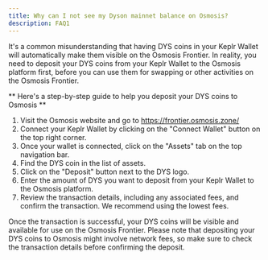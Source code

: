 ```yaml
---
title: Why can I not see my Dyson mainnet balance on Osmosis?
description: FAQ1
---
```


It's a common misunderstanding that having DYS coins in your Keplr Wallet will automatically make them visible on the Osmosis Frontier. In reality, you need to deposit your DYS coins from your Keplr Wallet to the Osmosis platform first, before you can use them for swapping or other activities on the Osmosis Frontier.

** Here's a step-by-step guide to help you deposit your DYS coins to Osmosis **

1. Visit the Osmosis website and go to https://frontier.osmosis.zone/
2. Connect your Keplr Wallet by clicking on the "Connect Wallet" button on the top right corner.
3. Once your wallet is connected, click on the "Assets" tab on the top navigation bar.
4. Find the DYS coin in the list of assets. 
5. Click on the "Deposit" button next to the DYS logo.
6. Enter the amount of DYS you want to deposit from your Keplr Wallet to the Osmosis platform.
7. Review the transaction details, including any associated fees, and confirm the transaction. We recommend using the lowest fees.

Once the transaction is successful, your DYS coins will be visible and available for use on the Osmosis Frontier. Please note that depositing your DYS coins to Osmosis might involve network fees, so make sure to check the transaction details before confirming the deposit.
